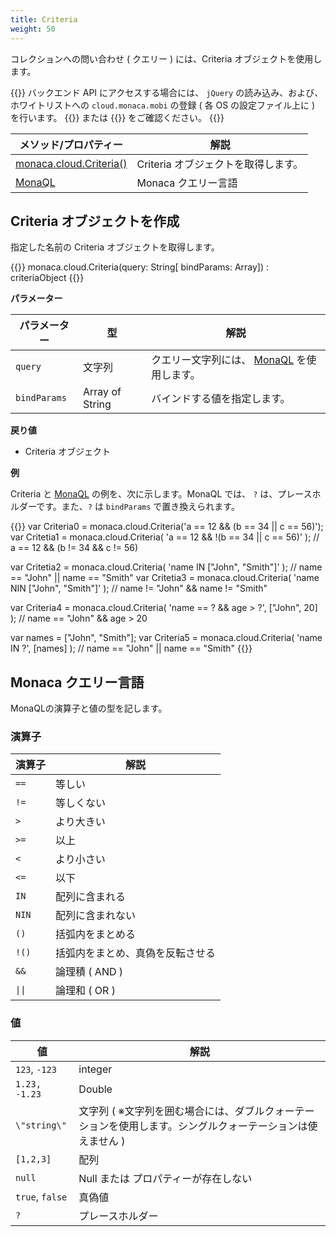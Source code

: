 ```yaml
---
title: Criteria
weight: 50
---
```


コレクションへの問い合わせ ( クエリー ) には、Criteria
オブジェクトを使用します。

{{<note>}}
    バックエンド API にアクセスする場合には、 <code>jQuery</code> の読み込み、および、ホワイトリストへの <code>cloud.monaca.mobi</code> の登録 ( 各 OS の設定ファイル上に ) を行います。 {{<link href="/ja/reference/config/android_configuration/#lt-access-gt-%E8%A6%81%E7%B4%A0" title="Android の場合はこちら">}} または {{<link href="/ja/reference/config/ios_configuration/#lt-access-gt-%E8%A6%81%E7%B4%A0" title="iOS の場合はこちら">}} をご確認ください。
{{</note>}}

メソッド/プロパティー  | 解説
--------------------|-------------------------------------------
[monaca.cloud.Criteria()](#criteria-オブジェクトを作成) |  Criteria オブジェクトを取得します。
[MonaQL](#monaca-クエリー言語) | Monaca クエリー言語

## Criteria オブジェクトを作成

指定した名前の Criteria オブジェクトを取得します。

{{<highlight javascript>}}
monaca.cloud.Criteria(query: String[ bindParams: Array]) : criteriaObject
{{</highlight>}}

**パラメーター**

パラメーター | 型 | 解説 
-----|------|-------------
`query` | 文字列 | クエリー文字列には、 [MonaQL](#monaca-クエリー言語) を使用します。 
`bindParams` | Array of String | バインドする値を指定します。

**戻り値**

- Criteria オブジェクト

**例**

Criteria と [MonaQL](#monaca-クエリー言語) の例を、次に示します。MonaQL では、 `?` は、プレースホルダーです。また、`?` は `bindParams` で置き換えられます。

{{<highlight javascript>}}
var Criteria0 = monaca.cloud.Criteria('a == 12 && (b == 34 || c == 56)');
var Critetia1 = monaca.cloud.Criteria(
  'a == 12 && !(b == 34 || c == 56)'
); // a == 12 && (b != 34 && c != 56)

var Critetia2 = monaca.cloud.Criteria(
  'name IN ["John", "Smith"]'
); // name == "John" || name == "Smith"
var Critetia3 = monaca.cloud.Criteria(
  'name NIN ["John", "Smith"]'
); // name != "John" && name != "Smith"

var Criteria4 = monaca.cloud.Criteria(
  'name == ? && age > ?',
  ["John", 20]
); // name == "John" && age > 20

var names = ["John", "Smith"];
var Criteria5 = monaca.cloud.Criteria(
  'name IN ?',
  [names]
); // name == "John" || name == "Smith"
{{</highlight>}}

## Monaca クエリー言語

MonaQLの演算子と値の型を記します。

### 演算子

演算子 | 解説   
------|------
`==`  | 等しい
`!=`  | 等しくない
`>`   | より大きい
`>=`  | 以上
`<`   | より小さい
`<=`  | 以下
`IN`  | 配列に含まれる
`NIN` | 配列に含まれない
`()`  | 括弧内をまとめる
`!()` | 括弧内をまとめ、真偽を反転させる
`&&`  | 論理積 ( AND )
<code>&#124;&#124;</code>  | 論理和 ( OR )


### 値

値               | 解説           
-----------------|-------------- 
`123`, `-123`    | integer
`1.23, -1.23`    | Double
`\"string\"`     | 文字列 ( ※文字列を囲む場合には、ダブルクォーテーションを使用します。シングルクォーテーションは使えません )
`[1,2,3]`        | 配列
`null`           | Null または プロパティーが存在しない
`true`, `false`  | 真偽値
`?`              | プレースホルダー


